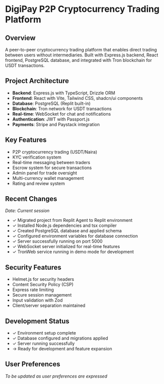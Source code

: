 # DigiPay P2P Cryptocurrency Trading Platform

## Overview
A peer-to-peer cryptocurrency trading platform that enables direct trading between users without intermediaries. Built with Express.js backend, React frontend, PostgreSQL database, and integrated with Tron blockchain for USDT transactions.

## Project Architecture
- **Backend**: Express.js with TypeScript, Drizzle ORM
- **Frontend**: React with Vite, Tailwind CSS, shadcn/ui components
- **Database**: PostgreSQL (Replit built-in)
- **Blockchain**: Tron network for USDT transactions
- **Real-time**: WebSocket for chat and notifications
- **Authentication**: JWT with Passport.js
- **Payments**: Stripe and Paystack integration

## Key Features
- P2P cryptocurrency trading (USDT/Naira)
- KYC verification system
- Real-time messaging between traders
- Escrow system for secure transactions
- Admin panel for trade oversight
- Multi-currency wallet management
- Rating and review system

## Recent Changes
*Date: Current session*
- ✓ Migrated project from Replit Agent to Replit environment
- ✓ Installed Node.js dependencies and tsx compiler
- ✓ Created PostgreSQL database and applied schema
- ✓ Configured environment variables for database connection
- ✓ Server successfully running on port 5000
- ✓ WebSocket server initialized for real-time features
- ✓ TronWeb service running in demo mode for development

## Security Features
- Helmet.js for security headers
- Content Security Policy (CSP)
- Express rate limiting
- Secure session management
- Input validation with Zod
- Client/server separation maintained

## Development Status
- ✓ Environment setup complete
- ✓ Database configured and migrations applied
- ✓ Server running successfully
- → Ready for development and feature expansion

## User Preferences
*To be updated as user preferences are expressed*